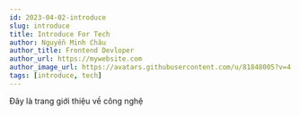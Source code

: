 ```yaml
---
id: 2023-04-02-introduce
slug: introduce
title: Introduce For Tech
author: Nguyễn Minh Châu
author_title: Frontend Devloper
author_url: https://mywebsite.com
author_image_url: https://avatars.githubusercontent.com/u/81848005?v=4
tags: [introduce, tech]
---
```


Đây là trang giới thiệu về công nghệ
